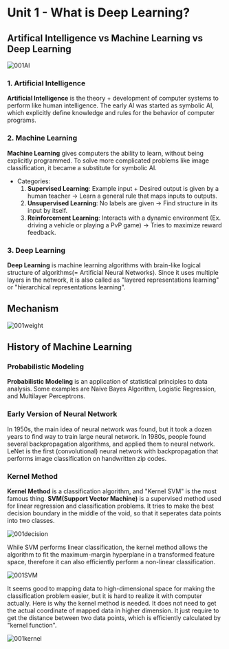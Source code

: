 # Unit 1 - What is Deep Learning?
## Artifical Intelligence vs Machine Learning vs Deep Learning
![001AI](https://user-images.githubusercontent.com/48712088/204151390-2e189e8b-1dd3-405f-b2fd-cec9d6b6f1f0.png)

### 1. Artificial Intelligence
**Artificial Intelligence** is the theory + development of computer systems to perform like human intelligence. The early AI was started as symbolic AI, which explicitly define knowledge and rules for the behavior of computer programs.

### 2. Machine Learning
**Machine Learning** gives computers the ability to learn, without being explicitly programmed. To solve more complicated problems like image classification, it became a substitute for symbolic AI.

* Categories:
  1. **Supervised Learning**: Example input + Desired output is given by a human teacher → Learn a general rule that maps inputs to outputs.
  2. **Unsupervised Learning**: No labels are given → Find structure in its input by itself.
  3. **Reinforcement Learning**: Interacts with a dynamic environment (Ex. driving a vehicle or playing a PvP game) → Tries to maximize reward feedback.

### 3. Deep Learning
**Deep Learning** is machine learning algorithms with brain-like logical structure of algorithms(= Artificial Neural Networks).
Since it uses multiple layers in the network, it is also called as "layered representations learning" or "hierarchical representations learning".

## Mechanism
![001weight](https://user-images.githubusercontent.com/48712088/202853688-a912b524-b96a-4b06-b53f-af35fcdcc51c.jpg)

## History of Machine Learning
### Probabilistic Modeling
**Probabilistic Modeling** is an application of statistical principles to data analysis. Some examples are Naive Bayes Algorithm, Logistic Regression, and Multilayer Perceptrons.

### Early Version of Neural Network
In 1950s, the main idea of neural network was found, but it took a dozen years to find way to train large neural network.
In 1980s, people found several backpropagation algorithms, and applied them to neural network.
LeNet is the first (convolutional) neural network with backpropagation that performs image classification on handwritten zip codes.

### Kernel Method
**Kernel Method** is a classification algorithm, and "Kernel SVM" is the most famous thing.
**SVM(Support Vector Machine)** is a supervised method used for linear regression and classification problems. It tries to make the best decision boundary in the middle of the void, so that it seperates data points into two classes.

![001decision](https://user-images.githubusercontent.com/48712088/204344699-a420297d-747d-4284-a375-19026181bf48.jpg)

While SVM performs linear classification, the kernel method allows the algorithm to fit the maximum-margin hyperplane in a transformed feature space, therefore it can also efficiently perform a non-linear classification.

![001SVM](https://user-images.githubusercontent.com/48712088/204521791-7cea8193-45d8-4730-a2eb-10ad6c8c735d.jpg)

It seems good to mapping data to high-dimensional space for making the classification problem easier, but it is hard to realize it with computer actually. Here is why the kernel method is needed. It does not need to get the actual coordinate of mapped data in higher dimension. It just require to get the distance between two data points, which is efficiently calculated by "kernel function".

![001kernel](https://user-images.githubusercontent.com/48712088/205038180-5f0f0a44-68f7-4cdc-8c9e-bdeb8af0316b.jpg)


### 
